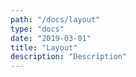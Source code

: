 ```yaml
---
path: "/docs/layout"
type: "docs"
date: "2019-03-01"
title: "Layout"
description: "Description"
---
```

